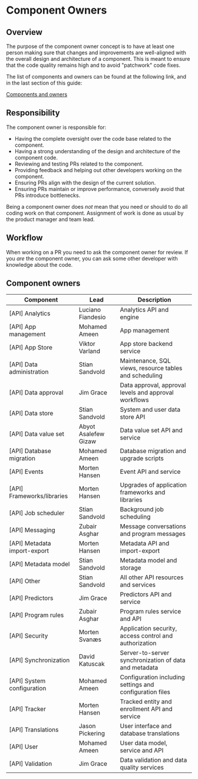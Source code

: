 # Component Owners

## Overview

The purpose of the component owner concept is to have at least one person making sure that changes and improvements are well-aligned with the overall design and architecture of a component. This is meant to ensure that the code quality remains high and to avoid "patchwork" code fixes.

The list of components and owners can be found at the following link, and in the last section of this guide:

[Components and owners](https://jira.dhis2.org/projects/DHIS2?selectedItem=com.atlassian.jira.jira-projects-plugin:components-page)

## Responsibility

The component owner is responsible for:

* Having the complete oversight over the code base related to the component.
* Having a strong understanding of the design and architecture of the component code.
* Reviewing and testing PRs related to the component.
* Providing feedback and helping out other developers working on the component.
* Ensuring PRs align with the design of the current solution.
* Ensuring PRs maintain or improve performance, conversely avoid that PRs introduce bottlenecks.


Being a component owner does _not_ mean that you need or should to do all coding work on that component. Assignment of work is done as usual by the product manager and team lead.
   
## Workflow

When working on a PR you need to ask the component owner for review. If you _are_ the component owner, you can ask some other developer with knowledge about the code.

## Component owners
|Component                     |Lead                |Description                                                              |
|------------------------------|--------------------|-------------------------------------------------------------------------|
|[API] Analytics               |Luciano Fiandesio   |Analytics API and engine                                                 |
|[API] App management          |Mohamed Ameen       |App management                                                           |
|[API] App Store               |Viktor Varland      |App store backend service                                                |
|[API] Data administration     |Stian Sandvold      |Maintenance, SQL views, resource tables and scheduling                   |
|[API] Data approval           |Jim Grace           |Data approval, approval levels and approval workflows                    |
|[API] Data store              |Stian Sandvold      |System and user data store API                                           |
|[API] Data value set          |Abyot Asalefew Gizaw|Data value set API and service                                           |
|[API] Database migration      |Mohamed Ameen       |Database migration and upgrade scripts                                   |
|[API] Events                  |Morten Hansen       |Event API and service                                                    |
|[API] Frameworks/libraries    |Morten Hansen       |Upgrades of application frameworks and libraries                         |
|[API] Job scheduler           |Stian Sandvold      |Background job scheduling                                                |
|[API] Messaging               |Zubair Asghar       |Message conversations and program messages                               |
|[API] Metadata import-export  |Morten Hansen       |Metadata API and import-export                                           |
|[API] Metadata model          |Stian Sandvold      |Metadata model and storage                                               |
|[API] Other                   |Stian Sandvold      |All other API resources and services                                     |
|[API] Predictors              |Jim Grace           |Predictors API and service                                               |
|[API] Program rules           |Zubair Asghar       |Program rules service and API                                            |
|[API] Security                |Morten Svanæs       |Application security, access control and authorization                   |
|[API] Synchronization         |David Katuscak      |Server-to-server synchronization of data and metadata                    |
|[API] System configuration    |Mohamed Ameen       |Configuration including settings and configuration files|
|[API] Tracker                 |Morten Hansen       |Tracked entity and enrollment API and service                            |
|[API] Translations            |Jason Pickering     |User interface and database translations                                 |
|[API] User                    |Mohamed Ameen       |User data model, service and API                                         |
|[API] Validation              |Jim Grace           |Data validation and data quality services                                |
